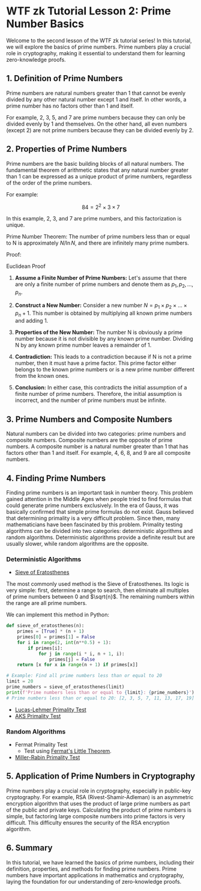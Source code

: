 # WTF zk Tutorial Lesson 2: Prime Number Basics
Welcome to the second lesson of the WTF zk tutorial series! In this tutorial, we will explore the basics of prime numbers. Prime numbers play a crucial role in cryptography, making it essential to understand them for learning zero-knowledge proofs.


## 1. Definition of Prime Numbers

Prime numbers are natural numbers greater than 1 that cannot be evenly divided by any other natural number except 1 and itself. In other words, a prime number has no factors other than 1 and itself.

For example, 2, 3, 5, and 7 are prime numbers because they can only be divided evenly by 1 and themselves. On the other hand, all even numbers (except 2) are not prime numbers because they can be divided evenly by 2.

## 2. Properties of Prime Numbers

Prime numbers are the basic building blocks of all natural numbers. The fundamental theorem of arithmetic states that any natural number greater than 1 can be expressed as a unique product of prime numbers, regardless of the order of the prime numbers.

For example:

$$
84 = 2^2 \times 3 \times 7 
$$

In this example, 2, 3, and 7 are prime numbers, and this factorization is unique.

Prime Number Theorem: The number of prime numbers less than or equal to N is approximately $N/\ln{N}$, and there are infinitely many prime numbers.

Proof:

Euclidean Proof

1. **Assume a Finite Number of Prime Numbers:** Let's assume that there are only a finite number of prime numbers and denote them as $p_1, p_2, \ldots, p_n$.

2. **Construct a New Number:** Consider a new number $N = p_1 \times p_2 \times \ldots \times p_n + 1$. This number is obtained by multiplying all known prime numbers and adding 1.

3. **Properties of the New Number:** The number N is obviously a prime number because it is not divisible by any known prime number. Dividing N by any known prime number leaves a remainder of 1.

4. **Contradiction:** This leads to a contradiction because if N is not a prime number, then it must have a prime factor. This prime factor either belongs to the known prime numbers or is a new prime number different from the known ones.

5. **Conclusion:** In either case, this contradicts the initial assumption of a finite number of prime numbers. Therefore, the initial assumption is incorrect, and the number of prime numbers must be infinite.

## 3. Prime Numbers and Composite Numbers

Natural numbers can be divided into two categories: prime numbers and composite numbers. Composite numbers are the opposite of prime numbers. A composite number is a natural number greater than 1 that has factors other than 1 and itself. For example, 4, 6, 8, and 9 are all composite numbers.

## 4. Finding Prime Numbers

Finding prime numbers is an important task in number theory. This problem gained attention in the Middle Ages when people tried to find formulas that could generate prime numbers exclusively. In the era of Gauss, it was basically confirmed that simple prime formulas do not exist. Gauss believed that determining primality is a very difficult problem. Since then, many mathematicians have been fascinated by this problem. Primality testing algorithms can be divided into two categories: deterministic algorithms and random algorithms. Deterministic algorithms provide a definite result but are usually slower, while random algorithms are the opposite.

### Deterministic Algorithms

- [Sieve of Eratosthenes](https://en.wikipedia.org/wiki/Sieve_of_Eratosthenes)

The most commonly used method is the Sieve of Eratosthenes. Its logic is very simple: first, determine a range to search, then eliminate all multiples of prime numbers between 0 and $\sqrt{n}$. The remaining numbers within the range are all prime numbers.

We can implement this method in Python:

```python
def sieve_of_eratosthenes(n):
    primes = [True] * (n + 1)
    primes[0] = primes[1] = False
    for i in range(2, int(n**0.5) + 1):
        if primes[i]:
            for j in range(i * i, n + 1, i):
                primes[j] = False
    return [x for x in range(n + 1) if primes[x]]

# Example: Find all prime numbers less than or equal to 20
limit = 20
prime_numbers = sieve_of_eratosthenes(limit)
print(f'Prime numbers less than or equal to {limit}: {prime_numbers}')
# Prime numbers less than or equal to 20: [2, 3, 5, 7, 11, 13, 17, 19]
```

- [Lucas-Lehmer Primality Test](https://en.wikipedia.org/wiki/Lucas%E2%80%93Lehmer_primality_test)
- [AKS Primality Test](https://en.wikipedia.org/wiki/AKS_primality_test)

### Random Algorithms

- Fermat Primality Test
  - Test using [Fermat's Little Theorem](../07_Exp/readme.md).
- [Miller-Rabin Primality Test](https://en.wikipedia.org/wiki/Miller%E2%80%93Rabin_primality_test)

## 5. Application of Prime Numbers in Cryptography

Prime numbers play a crucial role in cryptography, especially in public-key cryptography. For example, RSA (Rivest-Shamir-Adleman) is an asymmetric encryption algorithm that uses the product of large prime numbers as part of the public and private keys. Calculating the product of prime numbers is simple, but factoring large composite numbers into prime factors is very difficult. This difficulty ensures the security of the RSA encryption algorithm.

## 6. Summary

In this tutorial, we have learned the basics of prime numbers, including their definition, properties, and methods for finding prime numbers. Prime numbers have important applications in mathematics and cryptography, laying the foundation for our understanding of zero-knowledge proofs.